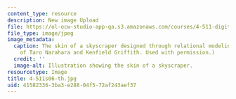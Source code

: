 ```yaml
---
content_type: resource
description: New image Upload
file: https://ol-ocw-studio-app-qa.s3.amazonaws.com/courses/4-511-digital-mock-up-workshop-spring-2006/415823363ba3e28804f572af243aef37_4-511s06-th.jpg
file_type: image/jpeg
image_metadata:
  caption: The skin of a skyscraper designed through relational modeling. (Image courtesy
    of Taro Narahara and Kenfield Griffith. Used with permission.)
  credit: ''
  image-alt: Illustration showing the skin of a skyscraper.
resourcetype: Image
title: 4-511s06-th.jpg
uid: 41582336-3ba3-e288-04f5-72af243aef37
---
```

